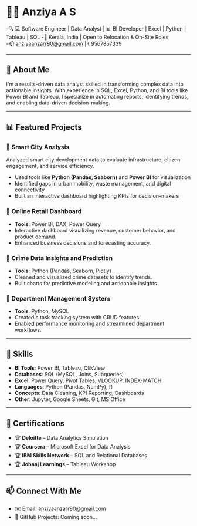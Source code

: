# 👩‍💻 Anziya A S

-🔍 💻 Software Engineer | Data Analyst | 📊 BI Developer | Excel | Python | Tableau | SQL 
-📍 Kerala, India | Open to Relocation & On-Site Roles  
-📫 anziyaanzarr90@gmail.com | 📞 9567857339  

---

## 🚀 About Me
I'm a results-driven data analyst skilled in transforming complex data into actionable insights. With experience in SQL, Excel, Python, and BI tools like Power BI and Tableau, I specialize in automating reports, identifying trends, and enabling data-driven decision-making.

---

## 📊 Featured Projects
### 🌆 Smart City Analysis  
Analyzed smart city development data to evaluate infrastructure, citizen engagement, and service efficiency.  
- Used tools like **Python (Pandas, Seaborn)** and **Power BI** for visualization  
- Identified gaps in urban mobility, waste management, and digital connectivity  
- Built an interactive dashboard highlighting KPIs for decision-makers

### 🔹 Online Retail Dashboard
- **Tools**: Power BI, DAX, Power Query  
- Interactive dashboard visualizing revenue, customer behavior, and product demand.  
- Enhanced business decisions and forecasting accuracy.

### 🔹 Crime Data Insights and Prediction
- **Tools**: Python (Pandas, Seaborn, Plotly)  
- Cleaned and visualized crime datasets to identify trends.  
- Built charts for predictive modeling and actionable insights.

### 🔹 Department Management System
- **Tools**: Python, MySQL  
- Created a task tracking system with CRUD features.  
- Enabled performance monitoring and streamlined department workflows.

---

## 🧠 Skills
- **BI Tools**: Power BI, Tableau, QlikView  
- **Databases**: SQL (MySQL, Joins, Subqueries)  
- **Excel**: Power Query, Pivot Tables, VLOOKUP, INDEX-MATCH  
- **Languages**: Python (Pandas, NumPy), R  
- **Concepts**: Data Cleaning, KPI Reporting, Dashboards  
- **Other**: Jupyter, Google Sheets, Git, MS Office

---

## 📜 Certifications
- 🏆 **Deloitte** – Data Analytics Simulation  
- 🏆 **Coursera** – Microsoft Excel for Data Analysis  
- 🏆 **IBM Skills Network** – SQL and Relational Databases  
- 🏆 **Jobaaj Learnings** – Tableau Workshop

---

## 📫 Connect With Me
- ✉️ Email: anziyaanzarr90@gmail.com  
 - 📁 GitHub Projects: Coming soon...
